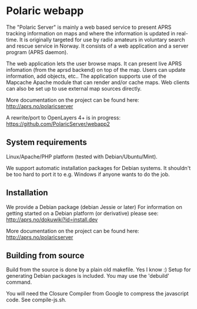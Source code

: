 # Polaric webapp

The "Polaric Server" is mainly a web based service to present APRS tracking information on maps and where the information is updated in real-time. It is originally targeted for use by radio amateurs in voluntary search and rescue service in Norway. It consists of a web application and a server program (APRS daemon). 

The web application lets the user browse maps. It can present live APRS infomation (from the aprsd backend) on top of the map. Users can update information, add objects, etc.. The application supports use of the Mapcache Apache module that can render and/or cache maps. Web clients can also be set up to use external map sources directly. 

More documentation on the project can be found here: 
http://aprs.no/polaricserver

A rewrite/port to OpenLayers 4+ is in progress: 
https://github.com/PolaricServer/webapp2


## System requirements

Linux/Apache/PHP platform (tested with Debian/Ubuntu/Mint).

We support automatic installation packages for Debian systems. It shouldn't be too hard to port it to e.g. Windows if anyone wants to do the job. 
 
## Installation

We provide a Debian package (debian Jessie or later) For information on getting 
started on a Debian platform (or derivative) please see: 
http://aprs.no/dokuwiki?id=install.dev

More documentation on the project can be found here: 
http://aprs.no/polaricserver

## Building from source 

Build from the source is done by a plain old makefile. Yes I know :)
Setup for generating Debian packages is included. You may use the 'debuild' 
command.

You will need the Closure Compiler from Google to compress the javascript 
code. See compile-js.sh. 

